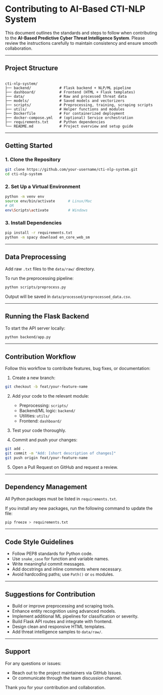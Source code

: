 # Contributing to AI-Based CTI-NLP System

This document outlines the standards and steps to follow when contributing to the **AI-Based Predictive Cyber Threat Intelligence System**. Please review the instructions carefully to maintain consistency and ensure smooth collaboration.

---

## Project Structure

```

cti-nlp-system/
├── backend/             # Flask backend + NLP/ML pipeline
├── dashboard/           # Frontend (HTML + Flask templates)
├── data/                # Raw and processed threat data
├── models/              # Saved models and vectorizers
├── scripts/             # Preprocessing, training, scraping scripts
├── utils/               # Helper functions and modules
├── Dockerfile           # For containerized deployment
├── docker-compose.yml   # (optional) Service orchestration
├── requirements.txt     # Python dependencies
└── README.md            # Project overview and setup guide

````

---

## Getting Started

### 1. Clone the Repository

```bash
git clone https://github.com/your-username/cti-nlp-system.git
cd cti-nlp-system
````

### 2. Set Up a Virtual Environment

```bash
python -m venv env
source env/bin/activate      # Linux/Mac
# OR
env\Scripts\activate         # Windows
```

### 3. Install Dependencies

```bash
pip install -r requirements.txt
python -m spacy download en_core_web_sm
```

---

## Data Preprocessing

Add raw `.txt` files to the `data/raw/` directory.

To run the preprocessing pipeline:

```bash
python scripts/preprocess.py
```

Output will be saved in `data/processed/preprocessed_data.csv`.

---

## Running the Flask Backend

To start the API server locally:

```bash
python backend/app.py
```

---

## Contribution Workflow

Follow this workflow to contribute features, bug fixes, or documentation:

1. Create a new branch:

```bash
git checkout -b feat/your-feature-name
```

2. Add your code to the relevant module:

   * Preprocessing: `scripts/`
   * Backend/ML logic: `backend/`
   * Utilities: `utils/`
   * Frontend: `dashboard/`

3. Test your code thoroughly.

4. Commit and push your changes:

```bash
git add .
git commit -m "Add: [short description of changes]"
git push origin feat/your-feature-name
```

5. Open a Pull Request on GitHub and request a review.

---

## Dependency Management

All Python packages must be listed in `requirements.txt`.

If you install any new packages, run the following command to update the file:

```bash
pip freeze > requirements.txt
```

---

## Code Style Guidelines

* Follow PEP8 standards for Python code.
* Use `snake_case` for function and variable names.
* Write meaningful commit messages.
* Add docstrings and inline comments where necessary.
* Avoid hardcoding paths; use `Path()` or `os` modules.

---

## Suggestions for Contribution

* Build or improve preprocessing and scraping tools.
* Enhance entity recognition using advanced models.
* Implement additional ML pipelines for classification or severity.
* Build Flask API routes and integrate with frontend.
* Design clean and responsive HTML templates.
* Add threat intelligence samples to `data/raw/`.

---

## Support

For any questions or issues:

* Reach out to the project maintainers via GitHub Issues.
* Or communicate through the team discussion channel.

Thank you for your contribution and collaboration.

````
